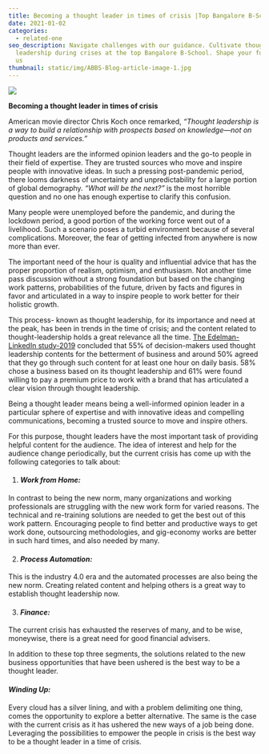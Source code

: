 ```yaml
---
title: Becoming a thought leader in times of crisis |Top Bangalore B-School
date: 2021-01-02
categories:
  - related-one
seo_description: Navigate challenges with our guidance. Cultivate thought
  leadership during crises at the top Bangalore B-School. Shape your future with
  us
thumbnail: static/img/ABBS-Blog-article-image-1.jpg
---
```


![](images/ABBS-Blog-article-image-1.jpg)

**Becoming a thought leader in times of crisis**

American movie director Chris Koch once remarked, _“Thought leadership is a way to build a relationship with prospects based on knowledge—not on products and services.”_

Thought leaders are the informed opinion leaders and the go-to people in their field of expertise. They are trusted sources who move and inspire people with innovative ideas. In such a pressing post-pandemic period, there looms darkness of uncertainty and unpredictability for a large portion of global demography. _“What will be the next?”_ is the most horrible question and no one has enough expertise to clarify this confusion.

Many people were unemployed before the pandemic, and during the lockdown period, a good portion of the working force went out of a livelihood. Such a scenario poses a turbid environment because of several complications. Moreover, the fear of getting infected from anywhere is now more than ever.

The important need of the hour is quality and influential advice that has the proper proportion of realism, optimism, and enthusiasm. Not another time pass discussion without a strong foundation but based on the changing work patterns, probabilities of the future, driven by facts and figures in favor and articulated in a way to inspire people to work better for their holistic growth.

This process- known as thought leadership, for its importance and need at the peak, has been in trends in the time of crisis; and the content related to thought-leadership holds a great relevance all the time. [The Edelman-LinkedIn study-2019](https://www.edelman.com/research/2019-b2b-thought-leadership-impact-study) concluded that 55% of decision-makers used thought leadership contents for the betterment of business and around 50% agreed that they go through such content for at least one hour on daily basis. 58% chose a business based on its thought leadership and 61% were found willing to pay a premium price to work with a brand that has articulated a clear vision through thought leadership.

Being a thought leader means being a well-informed opinion leader in a particular sphere of expertise and with innovative ideas and compelling communications, becoming a trusted source to move and inspire others.

For this purpose, thought leaders have the most important task of providing helpful content for the audience. The idea of interest and help for the audience change periodically, but the current crisis has come up with the following categories to talk about:

1. #### **_Work from Home:_**
    

In contrast to being the new norm, many organizations and working professionals are struggling with the new work form for varied reasons. The technical and re-training solutions are needed to get the best out of this work pattern. Encouraging people to find better and productive ways to get work done, outsourcing methodologies, and gig-economy works are better in such hard times, and also needed by many.

2. #### **_Process Automation:_**
    

This is the industry 4.0 era and the automated processes are also being the new norm. Creating related content and helping others is a great way to establish thought leadership now.

3. #### **_Finance:_**
    

The current crisis has exhausted the reserves of many, and to be wise, moneywise, there is a great need for good financial advisers.

In addition to these top three segments, the solutions related to the new business opportunities that have been ushered is the best way to be a thought leader.

#### **_Winding Up:_**

Every cloud has a silver lining, and with a problem delimiting one thing, comes the opportunity to explore a better alternative. The same is the case with the current crisis as it has ushered the new ways of a job being done. Leveraging the possibilities to empower the people in crisis is the best way to be a thought leader in a time of crisis.
